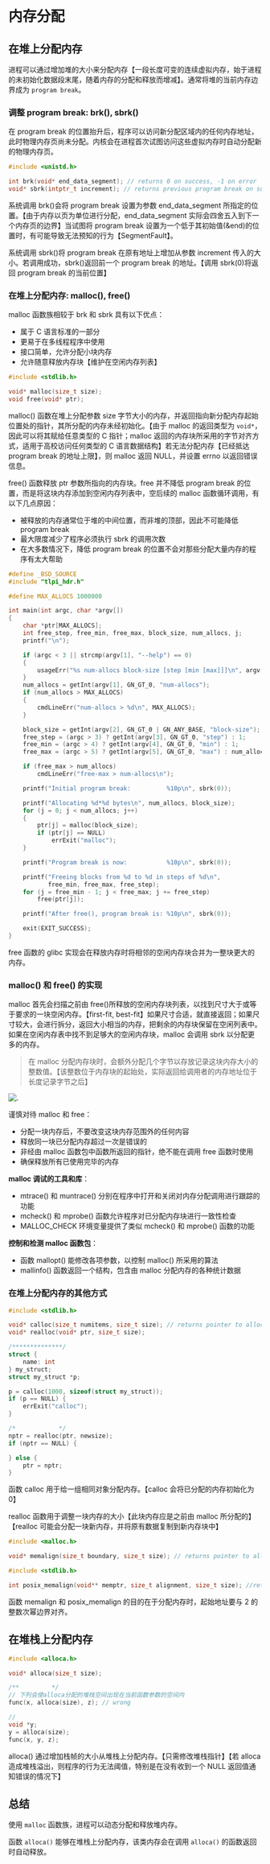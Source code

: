 # 内存分配

## 在堆上分配内存

进程可以通过增加堆的大小来分配内存【一段长度可变的连续虚拟内存，始于进程的未初始化数据段末尾，随着内存的分配和释放而增减】。通常将堆的当前内存边界成为 `program break`。

### 调整 program break: brk(), sbrk()

在 program break 的位置抬升后，程序可以访问新分配区域内的任何内存地址，此时物理内存页尚未分配。内核会在进程首次试图访问这些虚拟内存时自动分配新的物理内存页。

```c
#include <unistd.h>

int brk(void* end_data_segment); // returns 0 on success, -1 on error
void* sbrk(intptr_t increment); // returns previous program break on success, or (void*) -1 on error
```

系统调用 brk()会将 program break 设置为参数 end_data_segment 所指定的位置。【由于内存以页为单位进行分配，end_data_segment 实际会四舍五入到下一个内存页的边界】当试图将 program break 设置为一个低于其初始值(&end)的位置时，有可能导致无法预知的行为【SegmentFault】。

系统调用 sbrk()将 program break 在原有地址上增加从参数 increment 传入的大小。若调用成功，sbrk()返回前一个 program break 的地址。【调用 sbrk(0)将返回 program break 的当前位置】

### 在堆上分配内存: malloc(), free()

malloc 函数族相较于 brk 和 sbrk 具有以下优点：

- 属于 C 语言标准的一部分
- 更易于在多线程程序中使用
- 接口简单，允许分配小块内存
- 允许随意释放内存块【维护在空闲内存列表】

```c
#include <stdlib.h>

void* malloc(size_t size);
void free(void* ptr);
```

malloc() 函数在堆上分配参数 size 字节大小的内存，并返回指向新分配内存起始位置处的指针，其所分配的内存未经初始化。【由于 malloc 的返回类型为 `void*`，因此可以将其赋给任意类型的 C 指针；malloc 返回的内存块所采用的字节对齐方式，适用于高校访问任何类型的 C 语言数据结构】若无法分配内存【已经抵达 program break 的地址上限】，则 malloc 返回 NULL，并设置 errno 以返回错误信息。

free() 函数释放 ptr 参数所指向的内存块。free 并不降低 program break 的位置，而是将这块内存添加到空闲内存列表中，空后续的 malloc 函数循环调用，有以下几点原因：

- 被释放的内存通常位于堆的中间位置，而非堆的顶部，因此不可能降低 program break
- 最大限度减少了程序必须执行 sbrk 的调用次数
- 在大多数情况下，降低 program break 的位置不会对那些分配大量内存的程序有太大帮助

```c
#define _BSD_SOURCE
#include "tlpi_hdr.h"

#define MAX_ALLOCS 1000000

int main(int argc, char *argv[])
{
    char *ptr[MAX_ALLOCS];
    int free_step, free_min, free_max, block_size, num_allocs, j;
    printf("\n");

    if (argc < 3 || strcmp(argv[1], "--help") == 0)
    {
        usageErr("%s num-allocs block-size [step [min [max]]]\n", argv[0]);
    }
    num_allocs = getInt(argv[1], GN_GT_0, "num-allocs");
    if (num_allocs > MAX_ALLOCS)
    {
        cmdLineErr("num-allocs > %d\n", MAX_ALLOCS);
    }

    block_size = getInt(argv[2], GN_GT_0 | GN_ANY_BASE, "block-size");
    free_step = (argc > 3) ? getInt(argv[3], GN_GT_0, "step") : 1;
    free_min = (argc > 4) ? getInt(argv[4], GN_GT_0, "min") : 1;
    free_max = (argc > 5) ? getInt(argv[5], GN_GT_0, "max") : num_allocs;

    if (free_max > num_allocs)
        cmdLineErr("free-max > num-allocs\n");

    printf("Initial program break:          %10p\n", sbrk(0));

    printf("Allocating %d*%d bytes\n", num_allocs, block_size);
    for (j = 0; j < num_allocs; j++)
    {
        ptr[j] = malloc(block_size);
        if (ptr[j] == NULL)
            errExit("malloc");
    }

    printf("Program break is now:           %10p\n", sbrk(0));

    printf("Freeing blocks from %d to %d in steps of %d\n",
           free_min, free_max, free_step);
    for (j = free_min - 1; j < free_max; j += free_step)
        free(ptr[j]);

    printf("After free(), program break is: %10p\n", sbrk(0));

    exit(EXIT_SUCCESS);
}
```

free 函数的 glibc 实现会在释放内存时将相邻的空闲内存块合并为一整块更大的内存。

### malloc() 和 free() 的实现

malloc 首先会扫描之前由 free()所释放的空闲内存块列表，以找到尺寸大于或等于要求的一块空闲内存。【first-fit, best-fit】如果尺寸合适，就直接返回；如果尺寸较大，会进行拆分，返回大小相当的内存，把剩余的内存块保留在空闲列表中。如果在空闲内存表中找不到足够大的空闲内存块，malloc 会调用 sbrk 以分配更多的内存。

> 在 malloc 分配内存块时，会额外分配几个字节以存放记录这块内存大小的整数值。【该整数位于内存块的起始处，实际返回给调用者的内存地址位于长度记录字节之后】

![.](resource/free-memory-list.svg)

谨慎对待 malloc 和 free：

- 分配一块内存后，不要改变这块内存范围外的任何内容
- 释放同一块已分配内存超过一次是错误的
- 非经由 malloc 函数包中函数所返回的指针，绝不能在调用 free 函数时使用
- 确保释放所有已使用完毕的内存

**malloc 调试的工具和库**：

- mtrace() 和 muntrace() 分别在程序中打开和关闭对内存分配调用进行跟踪的功能
- mcheck() 和 mprobe() 函数允许程序对已分配内存块进行一致性检查
- MALLOC_CHECK 环境变量提供了类似 mcheck() 和 mprobe() 函数的功能

**控制和检测 malloc 函数包**：

- 函数 mallopt() 能修改各项参数，以控制 malloc() 所采用的算法
- mallinfo() 函数返回一个结构，包含由 malloc 分配内存的各种统计数据

### 在堆上分配内存的其他方式

```c
#include <stdlib.h>

void* calloc(size_t numitems, size_t size); // returns pointer to allocated memory on success, or NULL on error
void* realloc(void* ptr, size_t size);

/**************/
struct {
    name: int
} my_struct;
struct my_struct *p;

p = calloc(1000, sizeof(struct my_struct));
if (p == NULL) {
    errExit("calloc");
}

/*            */
nptr = realloc(ptr, newsize);
if (nptr == NULL) {

} else {
    ptr = nptr;
}
```

函数 calloc 用于给一组相同对象分配内存。【calloc 会将已分配的内存初始化为 0】

realloc 函数用于调整一块内存的大小【此块内存应是之前由 malloc 所分配的】【realloc 可能会分配一块新内存，并将原有数据复制到新内存块中】

```c
#include <malloc.h>

void* memalign(size_t boundary, size_t size); // returns pointer to allocated memory on success, or NULL on error

#include <stdlib.h>

int posix_memalign(void** memptr, size_t alignment, size_t size); //returns 0 on success, or a positive error number on error
```

函数 memalign 和 posix_memalign 的目的在于分配内存时，起始地址要与 2 的整数次幂边界对齐。

## 在堆栈上分配内存

```c
#include <alloca.h>

void* alloca(size_t size);

/**         */
// 下列会使alloca分配的堆栈空间出现在当前函数参数的空间内
func(x, alloca(size), z); // wrong

//
void *y;
y = alloca(size);
func(x, y, z);
```

alloca() 通过增加栈帧的大小从堆栈上分配内存。【只需修改堆栈指针】【若 alloca 造成堆栈溢出，则程序的行为无法阈值，特别是在没有收到一个 NULL 返回值通知错误的情况下】

## 总结

使用 `malloc` 函数族，进程可以动态分配和释放堆内存。

函数 `alloca()` 能够在堆栈上分配内存，该类内存会在调用 `alloca()` 的函数返回时自动释放。
